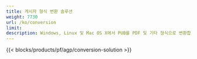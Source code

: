 ```yaml
---
title: 게시자 형식 변환 솔루션 
weight: 7730
url: /ko/conversion
limit: 
description: Windows, Linux 및 Mac OS X에서 PUB를 PDF 및 기타 형식으로 변환합니다. 자체 솔루션에 쉽게 통합할 수 있는 게시자 변환 기능.
---
```


{{< blocks/products/pf/agp/conversion-solution >}} 